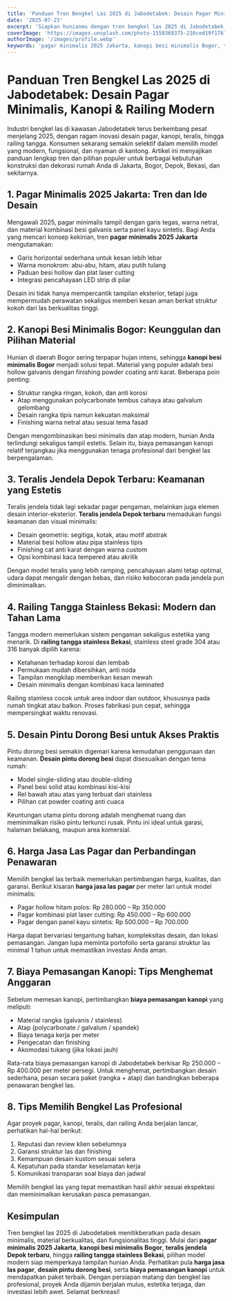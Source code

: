 ```yaml
---
title: 'Panduan Tren Bengkel Las 2025 di Jabodetabek: Desain Pagar Minimalis, Kanopi & Railing Modern'
date: '2025-07-23'
excerpt: 'Siapkan hunianmu dengan tren bengkel las 2025 di Jabodetabek hemat biaya: pagar minimalis, kanopi stylish, teralis & railing modern. Cek inspirasinya sekarang!'
coverImage: 'https://images.unsplash.com/photo-1558368375-210ced19f176?crop=entropy&cs=tinysrgb&fit=max&fm=jpg&ixid=M3w3ODIwOTF8MHwxfHNlYXJjaHwxfHxwYWdhciUyMG1pbmltYWxpcyUyMDIwMjUlMjBKYWthcnRhfGVufDB8fHx8MTc1MzI4OTQ4OHww&ixlib=rb-4.1.0&q=80&w=1080' author: 'Tim Wareng Jaya'
authorImage: '/images/profile.webp'
keywords: 'pagar minimalis 2025 Jakarta, kanopi besi minimalis Bogor, teralis jendela Depok terbaru, railing tangga stainless Bekasi, harga jasa las pagar, desain pintu dorong besi, biaya pemasangan kanopi'
---
```

# Panduan Tren Bengkel Las 2025 di Jabodetabek: Desain Pagar Minimalis, Kanopi & Railing Modern

Industri bengkel las di kawasan Jabodetabek terus berkembang pesat menjelang 2025, dengan ragam inovasi desain pagar, kanopi, teralis, hingga railing tangga. Konsumen sekarang semakin selektif dalam memilih model yang modern, fungsional, dan nyaman di kantong. Artikel ini menyajikan panduan lengkap tren dan pilihan populer untuk berbagai kebutuhan konstruksi dan dekorasi rumah Anda di Jakarta, Bogor, Depok, Bekasi, dan sekitarnya.

## 1. Pagar Minimalis 2025 Jakarta: Tren dan Ide Desain
Mengawali 2025, pagar minimalis tampil dengan garis tegas, warna netral, dan material kombinasi besi galvanis serta panel kayu sintetis. Bagi Anda yang mencari konsep kekinian, tren **pagar minimalis 2025 Jakarta** mengutamakan:

- Garis horizontal sederhana untuk kesan lebih lebar
- Warna monokrom: abu-abu, hitam, atau putih tulang
- Paduan besi hollow dan plat laser cutting
- Integrasi pencahayaan LED strip di pilar

Desain ini tidak hanya mempercantik tampilan eksterior, tetapi juga mempermudah perawatan sekaligus memberi kesan aman berkat struktur kokoh dari las berkualitas tinggi.

## 2. Kanopi Besi Minimalis Bogor: Keunggulan dan Pilihan Material
Hunian di daerah Bogor sering terpapar hujan intens, sehingga **kanopi besi minimalis Bogor** menjadi solusi tepat. Material yang populer adalah besi hollow galvanis dengan finishing powder coating anti karat. Beberapa poin penting:

- Struktur rangka ringan, kokoh, dan anti korosi
- Atap menggunakan polycarbonate tembus cahaya atau galvalum gelombang
- Desain rangka tipis namun kekuatan maksimal
- Finishing warna netral atau sesuai tema fasad

Dengan mengombinasikan besi minimalis dan atap modern, hunian Anda terlindungi sekaligus tampil estetis. Selain itu, biaya pemasangan kanopi relatif terjangkau jika menggunakan tenaga profesional dari bengkel las berpengalaman.

## 3. Teralis Jendela Depok Terbaru: Keamanan yang Estetis
Teralis jendela tidak lagi sekadar pagar pengaman, melainkan juga elemen desain interior-eksterior. **Teralis jendela Depok terbaru** memadukan fungsi keamanan dan visual minimalis:

- Desain geometris: segitiga, kotak, atau motif abstrak
- Material besi hollow atau pipa stainless tipis
- Finishing cat anti karat dengan warna custom
- Opsi kombinasi kaca tempered atau akrilik

Dengan model teralis yang lebih ramping, pencahayaan alami tetap optimal, udara dapat mengalir dengan bebas, dan risiko kebocoran pada jendela pun diminimalkan.

## 4. Railing Tangga Stainless Bekasi: Modern dan Tahan Lama
Tangga modern memerlukan sistem pengaman sekaligus estetika yang menarik. Di **railing tangga stainless Bekasi**, stainless steel grade 304 atau 316 banyak dipilih karena:

- Ketahanan terhadap korosi dan lembab
- Permukaan mudah dibersihkan, anti noda
- Tampilan mengkilap memberikan kesan mewah
- Desain minimalis dengan kombinasi kaca laminated

Railing stainless cocok untuk area indoor dan outdoor, khususnya pada rumah tingkat atau balkon. Proses fabrikasi pun cepat, sehingga mempersingkat waktu renovasi.

## 5. Desain Pintu Dorong Besi untuk Akses Praktis
Pintu dorong besi semakin digemari karena kemudahan penggunaan dan keamanan. **Desain pintu dorong besi** dapat disesuaikan dengan tema rumah:

- Model single-sliding atau double-sliding
- Panel besi solid atau kombinasi kisi-kisi
- Rel bawah atau atas yang terbuat dari stainless
- Pilihan cat powder coating anti cuaca

Keuntungan utama pintu dorong adalah menghemat ruang dan meminimalkan risiko pintu terkunci rusak. Pintu ini ideal untuk garasi, halaman belakang, maupun area komersial.

## 6. Harga Jasa Las Pagar dan Perbandingan Penawaran
Memilih bengkel las terbaik memerlukan pertimbangan harga, kualitas, dan garansi. Berikut kisaran **harga jasa las pagar** per meter lari untuk model minimalis:

- Pagar hollow hitam polos: Rp 280.000 – Rp 350.000
- Pagar kombinasi plat laser cutting: Rp 450.000 – Rp 600.000
- Pagar dengan panel kayu sintetis: Rp 500.000 – Rp 700.000

Harga dapat bervariasi tergantung bahan, kompleksitas desain, dan lokasi pemasangan. Jangan lupa meminta portofolio serta garansi struktur las minimal 1 tahun untuk memastikan investasi Anda aman.

## 7. Biaya Pemasangan Kanopi: Tips Menghemat Anggaran
Sebelum memesan kanopi, pertimbangkan **biaya pemasangan kanopi** yang meliputi:

- Material rangka (galvanis / stainless)
- Atap (polycarbonate / galvalum / spandek)
- Biaya tenaga kerja per meter
- Pengecatan dan finishing
- Akomodasi tukang (jika lokasi jauh)

Rata-rata biaya pemasangan kanopi di Jabodetabek berkisar Rp 250.000 – Rp 400.000 per meter persegi. Untuk menghemat, pertimbangkan desain sederhana, pesan secara paket (rangka + atap) dan bandingkan beberapa penawaran bengkel las.

## 8. Tips Memilih Bengkel Las Profesional
Agar proyek pagar, kanopi, teralis, dan railing Anda berjalan lancar, perhatikan hal-hal berikut:

1. Reputasi dan review klien sebelumnya  
2. Garansi struktur las dan finishing  
3. Kemampuan desain kustom sesuai selera  
4. Kepatuhan pada standar keselamatan kerja  
5. Komunikasi transparan soal biaya dan jadwal  

Memilih bengkel las yang tepat memastikan hasil akhir sesuai ekspektasi dan meminimalkan kerusakan pasca pemasangan.

## Kesimpulan
Tren bengkel las 2025 di Jabodetabek menitikberatkan pada desain minimalis, material berkualitas, dan fungsionalitas tinggi. Mulai dari **pagar minimalis 2025 Jakarta**, **kanopi besi minimalis Bogor**, **teralis jendela Depok terbaru**, hingga **railing tangga stainless Bekasi**, pilihan model modern siap memperkaya tampilan hunian Anda. Perhatikan pula **harga jasa las pagar**, **desain pintu dorong besi**, serta **biaya pemasangan kanopi** untuk mendapatkan paket terbaik. Dengan persiapan matang dan bengkel las profesional, proyek Anda dijamin berjalan mulus, estetika terjaga, dan investasi lebih awet. Selamat berkreasi!